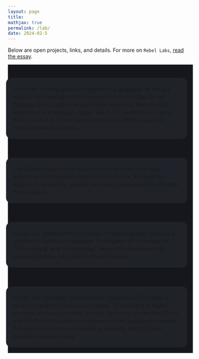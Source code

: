 ```yaml
---
layout: page
title:
mathjax: true
permalink: /lab/
date: 2024-02-5
---
```


Below are open projects, links, and details. For more on `Rebel Labs`, [read the essay](/bell).

<div style="background-color: #16171c ; padding: 20px 20px 20px 0px; border: 0px solid
grey; line-height:1.5">
<details>
  <summary>
<div style="background-color: #202229 ; padding: 20px; margin:-5px; border: 0px solid
grey; line-height:1.5; border-radius: 15px">
<span style="font-variant: small-caps">Statecraft.</span> Existing quantum
programming languages do not use natural, high-level
algorithmic representations and thus do not facilitate natural,
high-level algorithmic reasoning. Mathematical exploration and
language design, with hybrid workflows for early fault-tolerance and
interoperability between different quantum computational frameworks.
</div>
  </summary>
  <p>
<span style="font-variant: small-caps">Background</span> 
<hr style="width:50%; margin-left:0px;height:15px">
To do.
  </p>
</details>
</div>

<div style="background-color: #16171c ; padding: 20px 20px 20px 0px; border: 0px solid
grey; line-height:1.5">
<details>
  <summary>
<div style="background-color: #202229 ; padding: 20px; margin:-5px; border: 0px solid
grey; line-height:1.5; border-radius: 15px">
<span style="font-variant: small-caps">Paχ.</span> Decentralized money
is a cool idea but tends to be slow, expensive and effectively
centralized in practice. A project to explore the scalability, security,
and policy implications of untrusted centralization.
</div>
  </summary>
  <p>
To do.
  </p>
</details>
</div>

<div style="background-color: #16171c ; padding: 20px 20px 20px 0px; border: 0px solid
grey; line-height:1.5">
<details>
  <summary>
<div style="background-color: #202229 ; padding: 20px; margin:-5px; border: 0px solid
grey; line-height:1.5; border-radius: 15px">
<span style="font-variant: small-caps">Invisible Ink.</span> Watermarking the
output of large language models is a problem of applied
cryptography. Investigation of techniques for “frontmarking” and
“backmarking”, along with development of marking pipelines for LLM and diffusion models.
</div>
  </summary>
  <p>
To do.
  </p>
</details>
</div>

<div style="background-color: #16171c ; padding: 20px 20px 20px 0px; border: 0px solid
grey; line-height:1.5">
<details>
  <summary>
<div style="background-color: #202229 ; padding: 20px; margin:-5px; border: 0px solid
grey; line-height:1.5; border-radius: 15px">
<span style="font-variant: small-caps">ETHer.</span> The Eigenstate
Thermalization Hypothesis (ETH) gives a recipe for quantum chaos in pure
states. By extending to higher moments via free cumulants, one can
rigorously connect the ETH to a different sort of quantum randomness
called pseudorandomness. A project to determine connection to
causality, AdS/CFT, and possibly quantum money.
</div>
  </summary>
  <p>
To do.
  </p>
</details>
</div>
